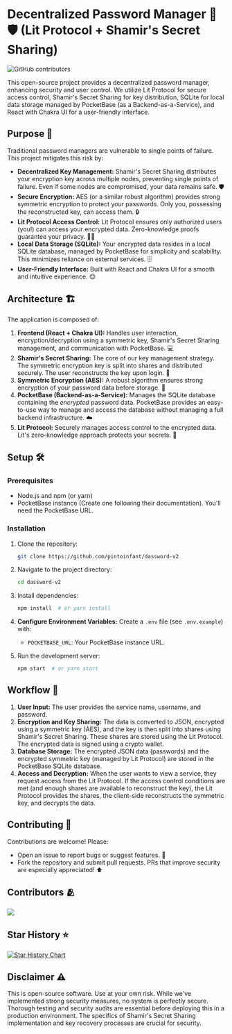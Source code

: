 # Decentralized Password Manager 🔑🛡️ (Lit Protocol + Shamir's Secret Sharing)

![GitHub contributors](https://img.shields.io/github/contributors/pintoinfant/dassword-v2)


This open-source project provides a decentralized password manager, enhancing security and user control. We utilize Lit Protocol for secure access control, Shamir's Secret Sharing for key distribution, SQLite for local data storage managed by PocketBase (as a Backend-as-a-Service), and React with Chakra UI for a user-friendly interface.

## Purpose 🚀

Traditional password managers are vulnerable to single points of failure. This project mitigates this risk by:

* **Decentralized Key Management:** Shamir's Secret Sharing distributes your encryption key across multiple nodes, preventing single points of failure. Even if some nodes are compromised, your data remains safe. 🛡️
* **Secure Encryption:**  AES (or a similar robust algorithm) provides strong symmetric encryption to protect your passwords. Only you, possessing the reconstructed key, can access them. 🔒
* **Lit Protocol Access Control:** Lit Protocol ensures only authorized users (you!) can access your encrypted data. Zero-knowledge proofs guarantee your privacy. 🕵️‍♂️
* **Local Data Storage (SQLite):** Your encrypted data resides in a local SQLite database, managed by PocketBase for simplicity and scalability. This minimizes reliance on external services. 🗄️
* **User-Friendly Interface:** Built with React and Chakra UI for a smooth and intuitive experience. 😊


## Architecture 🏗️

The application is composed of:

1. **Frontend (React + Chakra UI):** Handles user interaction, encryption/decryption using a symmetric key, Shamir's Secret Sharing management, and communication with PocketBase. 💻
2. **Shamir's Secret Sharing:** The core of our key management strategy. The symmetric encryption key is split into shares and distributed securely. The user reconstructs the key upon login. 🧩
3. **Symmetric Encryption (AES):**  A robust algorithm ensures strong encryption of your password data before storage. 🤫
4. **PocketBase (Backend-as-a-Service):** Manages the SQLite database containing the *encrypted* password data. PocketBase provides an easy-to-use way to manage and access the database without managing a full backend infrastructure. ☁️
5. **Lit Protocol:** Securely manages access control to the encrypted data. Lit's zero-knowledge approach protects your secrets. 🔑


## Setup 🛠️

### Prerequisites

* Node.js and npm (or yarn)
* PocketBase instance (Create one following their documentation). You'll need the PocketBase URL.

### Installation

1. Clone the repository:
   ```bash
   git clone https://github.com/pintoinfant/dassword-v2
   ```

2. Navigate to the project directory:
   ```bash
   cd dassword-v2
   ```

3. Install dependencies:
   ```bash
   npm install  # or yarn install
   ```

4. **Configure Environment Variables:** Create a `.env` file (see `.env.example`) with:
    * `POCKETBASE_URL`: Your PocketBase instance URL.

5. Run the development server:
   ```bash
   npm start  # or yarn start
   ```


## Workflow 🔄

1. **User Input:** The user provides the service name, username, and password.
2. **Encryption and Key Sharing:** The data is converted to JSON, encrypted using a symmetric key (AES), and the key is then split into shares using Shamir's Secret Sharing.  These shares are stored using the Lit Protocol. The encrypted data is signed using a crypto wallet.
3. **Database Storage:** The encrypted JSON data (passwords) and the encrypted symmetric key (managed by Lit Protocol) are stored in the PocketBase SQLite database.
4. **Access and Decryption:** When the user wants to view a service, they request access from the Lit Protocol. If the access control conditions are met (and enough shares are available to reconstruct the key), the Lit Protocol provides the shares, the client-side reconstructs the symmetric key, and decrypts the data.


## Contributing 🤝

Contributions are welcome! Please:

* Open an issue to report bugs or suggest features. 🐛
* Fork the repository and submit pull requests. PRs that improve security are especially appreciated! ⬆️

## Contributors 🫂
<img src="https://contrib.rocks/image?repo=pintoinfant/dassword-v2" />

## Star History ⭐

[![Star History Chart](https://api.star-history.com/svg?repos=pintoinfant/dassword-v2&type=Timeline)](https://star-history.com/#pintoinfant/dassword-v2&Timeline)

## Disclaimer ⚠️

This is open-source software. Use at your own risk. While we've implemented strong security measures, no system is perfectly secure. Thorough testing and security audits are essential before deploying this in a production environment. The specifics of Shamir's Secret Sharing implementation and key recovery processes are crucial for security.
